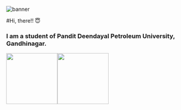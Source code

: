 ![banner](https://user-images.githubusercontent.com/62185337/185731931-de7a1635-52c0-4ccd-bffd-8be68e9bcfe7.png)


#Hi, there!! :innocent:

### I am a student of Pandit Deendayal Petroleum University, Gandhinagar.

<img height="137px" src="https://github-readme-stats.vercel.app/api?username=Nirbhayparmar&hide_title=false&hide_border=true&show_icons=true&include_all_commits=true&count_private=true&line_height=21&text_color=000&icon_color=000&bg_color=0,ea6161,ffc64d,fffc4d,52fa5a&theme=graywhite" /><!-- wi*quL3fcV --><img height="137px" src="https://github-readme-stats.vercel.app/api/top-langs/?username=Nirbhayparmar&hide=html&hide_title=false&hide_border=true&layout=compact&langs_count=6&exclude_repo=comp426,Redventures-Movie-Quotes&text_color=000&icon_color=fff&bg_color=0,52fa5a,4dfcff,c64dff&theme=graywhite" />
